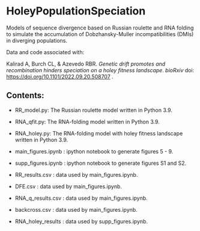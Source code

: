 # HoleyPopulationSpeciation

Models of sequence divergence based on Russian roulette and RNA folding to simulate the accumulation of Dobzhansky-Muller incompatibilities (DMIs) in diverging populations.

Data and code associated with:

Kalirad A, Burch CL, & Azevedo RBR. _Genetic drift promotes and recombination hinders speciation on a holey fitness landscape_. *bioRxiv* doi: https://doi.org/10.1101/2022.09.20.508707 .

## Contents:

+ RR_model.py: The Russian roulette model written in Python 3.9.

+ RNA_qfit.py: The RNA-folding model written in Python 3.9.

+ RNA_holey.py: The RNA-folding model with holey fitness landscape written in Python 3.9.

+ main_figures.ipynb : ipython notebook to generate figures 5 - 9.

+ supp_figures.ipynb : ipython notebook to generate figures S1 and S2.

+ RR_results.csv : data used by main_figures.ipynb.

+ DFE.csv : data used by main_figures.ipynb.

+ RNA_q_results.csv : data used by main_figures.ipynb.

+ backcross.csv : data used by main_figures.ipynb.

+ RNA_holey_results : data used by supp_figures.ipynb.
